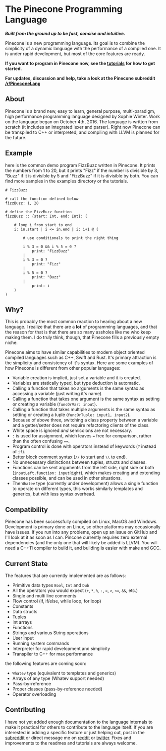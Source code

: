 # The Pinecone Programming Language
**_Built from the ground up to be fast, concise and intuitive._**

Pinecone is a new programming language. Its goal is to combine the simplicity of a dynamic language with the performance of a compiled one. It is under rapid development, but most of the core features are ready.

__If you want to program in Pinecone now, see the [tutorials](tutorials/index.md) for how to get started.__

__For updates, discussion and help, take a look at the Pinecone subreddit [/r/PineconeLang](https://www.reddit.com/r/PineconeLang/)__

## About
Pinecone is a brand new, easy to learn, general purpose, multi-paradigm, high performance programming language designed by Sophie Winter. Work on the language began on October 4th, 2016. The language is written from scratch (it includes an integrated lexer and parser). Right now Pinecone can be transpiled to C++ or interpreted, and compiling with LLVM is planned for the future.

## Example
here is the common demo program FizzBuzz written in Pinecone. It prints the numbers from 1 to 20, but it prints "Fizz" if the number is divisible by 3, "Buzz" if it is divisible by 5 and "FizzBuzz" if it is divisible by both. You can find more samples in the examples directory or the tutorials.

```
# FizzBuzz

# call the function defined below
fizzBuzz: 1, 20

# define the FizzBuzz function
fizzBuzz :: {start: Int, end: Int}: (

	# loop i from start to end
	i: in.start | i <= in.end | i: i+1 @ (

		# use conditionals to print the right thing

		i % 3 = 0 && i % 5 = 0 ?
			print: "FizzBuzz"
		|
		i % 3 = 0 ?
			print: "Fizz"
		|
		i % 5 = 0 ?
			print: "Buzz"
		|
			print: i
	)
)
```

## Why?
This is probably the most common reaction to hearing about a new language. I realize that there are a __lot__ of programming languages, and that the reason for that is that there are so many assholes like me who keep making them. I do truly think, though, that Pinecone fills a previously empty niche.

Pinecone aims to have similar capabilities to modern object oriented compiled languages such as C++, Swift and Rust. It's primary attraction is the simplicity and consistency of it's syntax. Here are some examples of how Pinecone is different from other popular languages:

* Variable creation is implicit, just set a variable and it is created.
* Variables are statically typed, but type deduction is automatic.
* Calling a function that takes no arguments is the same syntax as accessing a variable (just writing it's name).
* Calling a function that takes one argument is the same syntax as setting or creating a variable (`funcOrVar: input`).
* Calling a function that takes multiple arguments is the same syntax as setting or creating a tuple (`funcOrTuple: input1, input2`).
* Because of above three, switching a class property between a variable and a getter/setter does not require refactoring clients of the class.
* White space is ignored _and_ semicolons are not necessary.
* `:` is used for assignment, which leaves `=` free for comparison, rather than the often confusing `==`.
* Program control is done with operators instead of keywords (`?` instead of `if`).
* Better block comment syntax (`//` to start and `\\` to end).
* No unnecessary distinctions between tuples, structs and classes.
* Functions can be sent arguments from the left side, right side or both (`inputLeft.function: inputRight`), which makes creating and extending classes possible, and can be used in other situations.
* The `Whatev` type (currently under development) allows a single function to operate on different types, this works similarly templates and generics, but with less syntax overhead.

## Compatibility
Pinecone has been successfully compiled on Linux, MacOS and Windows. Development is primary done on Linux, so other platforms may occasionally have issues. If you run into any problems, open up an issue on GitHub and I'll look at it as soon as I can. Pincone currently requires zero external dependencies (and the only one that will likely be added is LLVM). You will need a C++11 compiler to build it, and building is easier with make and GCC.

## Current State
The features that are currently implemented are as follows:

* Primitive data types `Bool`, `Int` and `Dub`
* All the operators you would expect (`+`, `*`, `%`, `:`, `=`, `>`, `<=`, `&&`, etc.)
* Single and multi line comments
* Flow control (if, if/else, while loop, for loop)
* Constants
* Data structs
* Tuples
* Int arrays
* Functions
* Strings and various String operations
* User input
* Running system commands
* Interpreter for rapid development and simplicity
* Transpiler to C++ for max performance

the following features are coming soon:

* `Whatev` type (equivalent to templates and generics)
* Arrays of any type (Whatev support needed)
* Pass-by-reference
* Proper classes (pass-by-reference needed)
* Operator overloading

## Contributing
I have not yet added enough documentation to the language internals to make it practical for others to contribute to the language itself. If you are interested in adding a specific feature or just helping out, post in the [subreddit](https://www.reddit.com/r/PineconeLang/) or direct message me on [reddit](www.reddit.com/u/william01110111/) or [twitter](https://twitter.com/PineconeLang). Fixes and improvements to the readmes and tutorials are always welcome.


